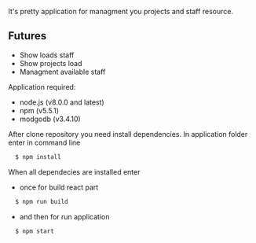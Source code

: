 It's pretty application for managment you projects and staff resource.

  ## Futures
  - Show loads staff
  - Show projects load
  - Managment available staff

Application required:

  - node.js (v8.0.0 and latest)
  - npm (v5.5.1)
  - modgodb (v3.4.10)

After clone repository you need install dependencies. In application folder enter in command line

```bash
  $ npm install
```

When all dependecies are installed enter

  - once for build react part
  
```bash
  $ npm run build
```
  - and then for run application

```bash
  $ npm start
```